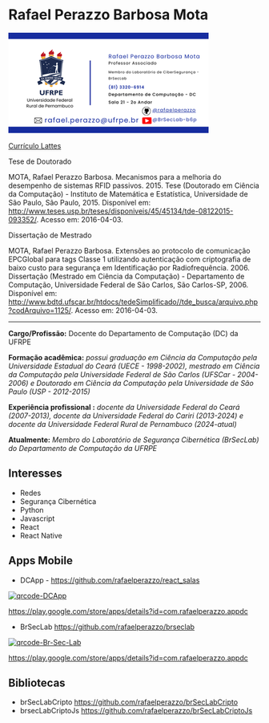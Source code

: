 # Rafael Perazzo Barbosa Mota

![Cartão de Visita](cartao_visita.png)

[Currículo Lattes](http://lattes.cnpq.br/3078288668202994)

Tese de Doutorado

MOTA, Rafael Perazzo Barbosa. Mecanismos para a melhoria do desempenho de sistemas RFID passivos. 2015. Tese (Doutorado em Ciência da Computação) - Instituto de Matemática e Estatística, Universidade de São Paulo, São Paulo, 2015. Disponível em: <http://www.teses.usp.br/teses/disponiveis/45/45134/tde-08122015-093352/>. Acesso em: 2016-04-03.

Dissertação de Mestrado

MOTA, Rafael Perazzo Barbosa. Extensões ao protocolo de comunicação EPCGlobal para tags Classe 1 utilizando autenticação com criptografia de baixo custo para segurança em Identificação por Radiofrequência. 2006. Dissertação (Mestrado em Ciência da Computação) - Departamento de Computação, Universidade Federal de São Carlos, São Carlos-SP, 2006. Disponível em: <http://www.bdtd.ufscar.br/htdocs/tedeSimplificado//tde_busca/arquivo.php?codArquivo=1125/>. Acesso em: 2016-04-03.

---

**Cargo/Profissão:** Docente do Departamento de Computação (DC) da UFRPE  

**Formação acadêmica:** *possui graduação em Ciência da Computação pela Universidade Estadual do Ceará (UECE - 1998-2002), mestrado em Ciência da Computação pela Universidade Federal de São Carlos (UFSCar - 2004-2006) e Doutorado em Ciência da Computação pela Universidade de São Paulo (USP - 2012-2015)*

**Experiência profissional :** *docente da Universidade Federal do Ceará (2007-2013), docente da Universidade Federal do Cariri (2013-2024) e docente da Universidade Federal Rural de Pernambuco (2024-atual)*

**Atualmente:** *Membro do Laboratório de Segurança Cibernética (BrSecLab) do Departamento de Computação da UFRPE*

## Interesses
- Redes
- Segurança Cibernética
- Python
- Javascript
- React
- React Native

## Apps Mobile
- DCApp - <https://github.com/rafaelperazzo/react_salas>
  
<a href="https://ibb.co/PZ64Q1H5"><img src="https://i.ibb.co/PZ64Q1H5/qrcode-DCApp.png" alt="qrcode-DCApp" border="0" /></a>

<https://play.google.com/store/apps/details?id=com.rafaelperazzo.appdc>

- BrSecLab <https://github.com/rafaelperazzo/brseclab>
  
<a href="https://ibb.co/whSkp1h3"><img src="https://i.ibb.co/whSkp1h3/qrcode-Br-Sec-Lab.png" alt="qrcode-Br-Sec-Lab" border="0" /></a>

<https://play.google.com/store/apps/details?id=com.rafaelperazzo.appdc>

## Bibliotecas
- brSecLabCripto <https://github.com/rafaelperazzo/brSecLabCripto>
- brsecLabCriptoJs <https://github.com/rafaelperazzo/brSecLabCriptoJs>
  
